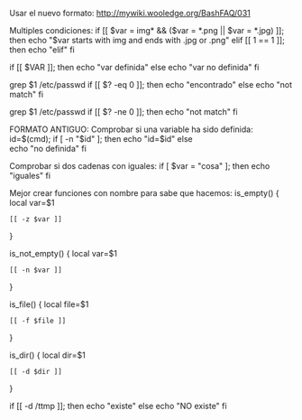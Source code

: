 Usar el nuevo formato:
http://mywiki.wooledge.org/BashFAQ/031

Multiples condiciones:
if [[ $var = img* && ($var = *.png || $var = *.jpg) ]]; then
	echo "$var starts with img and ends with .jpg or .png"
elif [[ 1 == 1 ]]; then
  echo "elif"
fi

if [[ $VAR ]]; then
  echo "var definida"
else
  echo "var no definida"
fi

grep $1 /etc/passwd
if [[ $? -eq 0 ]]; then
  echo "encontrado"
else
  echo "not match"
fi

grep $1 /etc/passwd
if [[ $? -ne 0 ]]; then
  echo "not match"
fi



FORMATO ANTIGUO:
Comprobar si una variable ha sido definida:
id=$(cmd);
if [ -n "$id" ]; then
        echo "id=$id"
else   
        echo "no definida"
fi

Comprobar si dos cadenas con iguales:
if [ $var = "cosa" ]; then
	echo "iguales"
fi


Mejor crear funciones con nombre para sabe que hacemos:
is_empty() {
    local var=$1

    [[ -z $var ]]
}

is_not_empty() {
    local var=$1

    [[ -n $var ]]
}

is_file() {
    local file=$1

    [[ -f $file ]]
}

is_dir() {
    local dir=$1

    [[ -d $dir ]]
}

if [[ -d /ttmp ]]; then 
  echo "existe"
else 
  echo "NO existe"
fi

